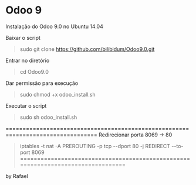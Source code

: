 # Odoo 9
Instalação do Odoo 9.0 no Ubuntu 14.04


Baixar o script
> sudo git clone https://github.com/bilibidum/Odoo9.0.git

Entrar no diretório
> cd Odoo9.0

Dar permissão para execução
> sudo chmod +x odoo_install.sh

Executar o script
> sudo sh odoo_install.sh



=================================================================================
Redirecionar porta 8069 -> 80
> iptables -t nat -A PREROUTING -p tcp --dport 80 -j REDIRECT --to-port 8069
=================================================================================




by Rafael
